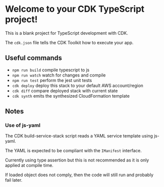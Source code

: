 # Welcome to your CDK TypeScript project!

This is a blank project for TypeScript development with CDK.

The `cdk.json` file tells the CDK Toolkit how to execute your app.

## Useful commands

 * `npm run build`   compile typescript to js
 * `npm run watch`   watch for changes and compile
 * `npm run test`    perform the jest unit tests
 * `cdk deploy`      deploy this stack to your default AWS account/region
 * `cdk diff`        compare deployed stack with current state
 * `cdk synth`       emits the synthesized CloudFormation template


## Notes

### Use of js-yaml

The CDK build-service-stack script reads a YAML service template using js-yaml.

The YAML is expected to be compliant with the `IManifest` interface.

Currently using type assertion but this is not recommended as it is only applied at compile time.

If loaded object does not comply, then the code will still run and probably fail later.
